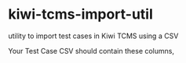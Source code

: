 # kiwi-tcms-import-util
utility to import test cases in Kiwi TCMS using a CSV

Your Test Case CSV should contain these columns,




